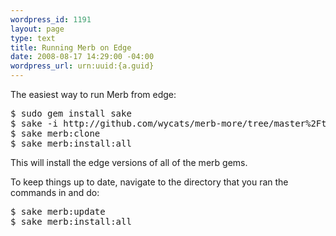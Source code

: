 ```yaml
--- 
wordpress_id: 1191
layout: page
type: text
title: Running Merb on Edge
date: 2008-08-17 14:29:00 -04:00
wordpress_url: urn:uuid:{a.guid}
---
```

<p>The easiest way to run Merb from edge:</p>

<pre>
$ sudo gem install sake
$ sake -i http://github.com/wycats/merb-more/tree/master%2Ftools%2Fmerb-dev.rake?raw=true
$ sake merb:clone
$ sake merb:install:all
</pre>

<p>This will install the edge versions of all of the merb gems.</p>

<p>To keep things up to date, navigate to the directory that you ran the commands in and do:</p>

<pre>
$ sake merb:update
$ sake merb:install:all
</pre>
